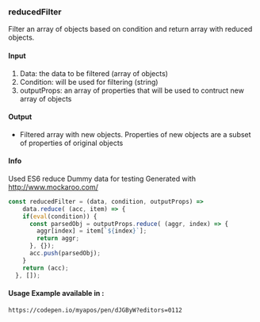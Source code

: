 ### reducedFilter

Filter an array of objects based on condition and return array with reduced objects.

#### Input

1. Data: the data to be filtered (array of objects) 
1. Condition: will be used for filtering (string) 
1. outputProps: an array of properties that will be used to contruct new array of objects 

#### Output

* Filtered array with new objects. Properties of new objects are a subset of
properties of original objects 

#### Info

Used ES6 reduce 
Dummy data for testing 
Generated with http://www.mockaroo.com/ 

```js
const reducedFilter = (data, condition, outputProps) => 
    data.reduce( (acc, item) => {
    if(eval(condition)) {
      const parsedObj = outputProps.reduce( (aggr, index) => {
        aggr[index] = item[`${index}`];
        return aggr;
      }, {});
      acc.push(parsedObj); 
    } 
    return (acc);
  }, []);
```
#### Usage Example available in :

`https://codepen.io/myapos/pen/dJGByW?editors=0112`


